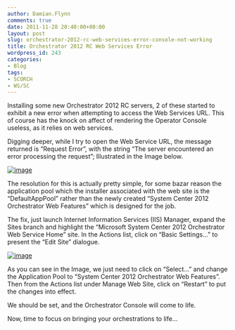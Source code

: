 ```yaml
---
author: Damian.Flynn
comments: true
date: 2011-11-28 20:40:00+00:00
layout: post
slug: orchestrator-2012-rc-web-services-error-console-not-working
title: Orchestrator 2012 RC Web Services Error
wordpress_id: 243
categories:
- Blog
tags:
- SCORCH
- WS/SC
---
```


Installing some new Orchestrator 2012 RC servers, 2 of these started to exhibit a new error when attempting to access the Web Services URL. This of course has the knock on affect of rendering the Operator Console useless, as it relies on web services.

Digging deeper, while I try to open the Web Service URL, the message returned is “Request Error”, with the string “The server encountered an error processing the request”; Illustrated in the Image below.

[![image](/assets/posts/2011/12/image_thumb.png)](/assets/posts/2011/12/image.png)

The resolution for this is actually pretty simple, for some bazar reason the application pool which the installer associated with the web site is the “DefaultAppPool” rather than the newly created “System Center 2012 Orchestrator Web Features” which is designed for the job.

The fix, just launch Internet Information Services (IIS) Manager, expand the Sites branch and highlight the “Microsoft System Center 2012 Orchestrator Web Service Home” site. In the Actions list, click on “Basic Settings…” to present the “Edit Site” dialogue.

[![image](/assets/posts/2011/12/image_thumb1.png)](/assets/posts/2011/12/image1.png)

As you can see in the Image, we just need to click on “Select…” and change the Application Pool to “System Center 2012 Orchestrator Web Features”. Then from the Actions list under Manage Web Site, click on “Restart” to put the changes into effect.

We should be set, and the Orchestrator Console will come to life.

Now, time to focus on bringing your orchestrations to life…
